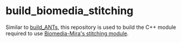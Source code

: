 # build_biomedia_stitching

Similar to [build_ANTs](https://github.com/spinalcordtoolbox/build_ANTs), this repository is used to build the C++ module required to use [Biomedia-Mira's stitching module](https://github.com/biomedia-mira/stitching).



